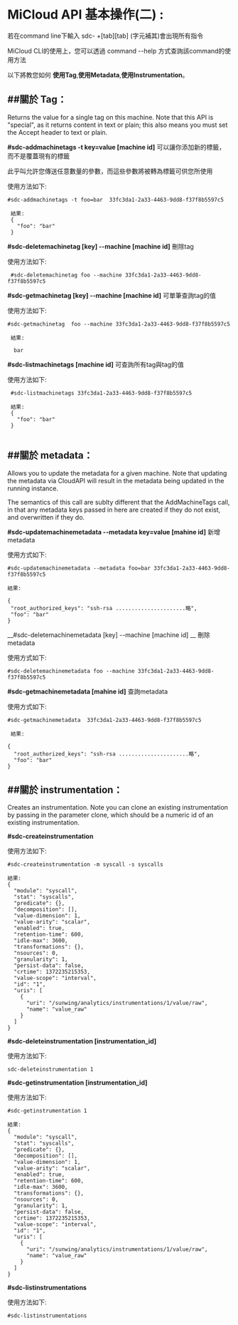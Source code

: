 
MiCloud API 基本操作(二) :
===

若在command line下輸入 sdc- +[tab][tab] (字元補其)會出現所有指令

MiCloud CLI的使用上，您可以透過 command --help 方式查詢該command的使用方法

以下將教您如何 __使用Tag__,__使用Metadata__,__使用Instrumentation__。

##關於 Tag：
--------------------------------------------------------------------------------------
Returns the value for a single tag on this machine. Note that this API is "special",
as it returns content in text or plain; this also means you must set the Accept header to text or plain.


__\#sdc-addmachinetags  -t  key=value  [machine id]__ 可以讓你添加新的標籤，而不是覆蓋現有的標籤
 
 此乎叫允許您傳送任意數量的參數，而這些參數將被轉為標籤可供您所使用
 
 使用方法如下:
 
```
#sdc-addmachinetags -t foo=bar  33fc3da1-2a33-4463-9dd8-f37f8b5597c5

 結果:
 {
   "foo": "bar"
 }
```   

__\#sdc-deletemachinetag [key] --machine [machine id]__ 刪除tag

 使用方法如下:
 
```
 #sdc-deletemachinetag foo --machine 33fc3da1-2a33-4463-9dd8-f37f8b5597c5
```

__\#sdc-getmachinetag [key] --machine [machine id]__ 可單筆查詢tag的值
 
 使用方法如下:

 ```
#sdc-getmachinetag  foo --machine 33fc3da1-2a33-4463-9dd8-f37f8b5597c5
  
  結果:

   bar
```

__\#sdc-listmachinetags [machine id]__ 可查詢所有tag與tag的值

使用方法如下:

```
 #sdc-listmachinetags 33fc3da1-2a33-4463-9dd8-f37f8b5597c5

 結果:
 {
   "foo": "bar"
 }
 
```

##關於 metadata：
--------------------------------------------------------------------------------------
Allows you to update the metadata for a given machine. 
Note that updating the metadata via CloudAPI will result in the metadata being updated in the running instance.

The semantics of this call are sublty different that the AddMachineTags call, 
in that any metadata keys passed in here are created if they do not exist, and overwritten if they do.


__\#sdc-updatemachinemetadata   --metadata key=value [mahine id]__ 新增metadata
 
 使用方式如下:
 
 ```
 #sdc-updatemachinemetadata --metadata foo=bar 33fc3da1-2a33-4463-9dd8-f37f8b5597c5
 
 結果:
 
{
  "root_authorized_keys": "ssh-rsa ......................略",
  "foo": "bar"
}
```

__\#sdc-deletemachinemetadata [key] --machine [machine id] __ 刪除metadata
 
 使用方式如下:

 ```
 #sdc-deletemachinemetadata foo --machine 33fc3da1-2a33-4463-9dd8-f37f8b5597c5
```

__\#sdc-getmachinemetadata    [mahine id]__ 查詢metadata

使用方式如下:

```
#sdc-getmachinemetadata  33fc3da1-2a33-4463-9dd8-f37f8b5597c5
 
 結果:
 
{
  "root_authorized_keys": "ssh-rsa ......................略",
  "foo": "bar"
}
```

##關於 instrumentation：
--------------------------------------------------------------------------------------
Creates an instrumentation. 
Note you can clone an existing instrumentation by passing in the parameter clone, 
which should be a numeric id of an existing instrumentation.


__\#sdc-createinstrumentation__      

使用方法如下:

```
#sdc-createinstrumentation -m syscall -s syscalls

結果:
{
  "module": "syscall",
  "stat": "syscalls",
  "predicate": {},
  "decomposition": [],
  "value-dimension": 1,
  "value-arity": "scalar",
  "enabled": true,
  "retention-time": 600,
  "idle-max": 3600,
  "transformations": {},
  "nsources": 0,
  "granularity": 1,
  "persist-data": false,
  "crtime": 1372235215353,
  "value-scope": "interval",
  "id": "1",
  "uris": [
    {
      "uri": "/sunwing/analytics/instrumentations/1/value/raw",
      "name": "value_raw"
    }
  ]
}
```


__\#sdc-deleteinstrumentation [instrumentation_id]__

使用方法如下:

```
sdc-deleteinstrumentation 1
```

__\#sdc-getinstrumentation [instrumentation_id]__

使用方法如下:

```
#sdc-getinstrumentation 1

結果:
{
  "module": "syscall",
  "stat": "syscalls",
  "predicate": {},
  "decomposition": [],
  "value-dimension": 1,
  "value-arity": "scalar",
  "enabled": true,
  "retention-time": 600,
  "idle-max": 3600,
  "transformations": {},
  "nsources": 0,
  "granularity": 1,
  "persist-data": false,
  "crtime": 1372235215353,
  "value-scope": "interval",
  "id": "1",
  "uris": [
    {
      "uri": "/sunwing/analytics/instrumentations/1/value/raw",
      "name": "value_raw"
    }
  ]
}
```

__\#sdc-listinstrumentations__

使用方法如下:

```
#sdc-listinstrumentations
```

